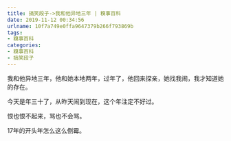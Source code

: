 ```yaml
---
title: 搞笑段子->我和他异地三年 | 糗事百科
date: 2019-11-12 00:34:56
urlname: 10f7a749e0ffa9647379b266f793869b
tags: 
- 糗事百科
categories:
- 糗事百科
- 搞笑段子
---
```

我和他异地三年，他和她本地两年，过年了，他回来探亲，她找我闹，我才知道她的存在。

今天是年三十了，从昨天闹到现在，这个年注定不好过。

恨也恨不起来，骂也不会骂。

17年的开头年怎么这么倒霉。


